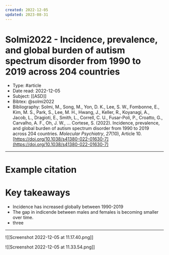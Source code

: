 ```yaml
---
created: 2022-12-05
updated: 2023-08-31
---
```

# Solmi2022 - Incidence, prevalence, and global burden of autism spectrum disorder from 1990 to 2019 across 204 countries

* Type: #article
* Date read: 2022-12-05
* Subject: [[ASD]]
* Bibtex: @solmi2022
* Bibliography: Solmi, M., Song, M., Yon, D. K., Lee, S. W., Fombonne, E., Kim, M. S., Park, S., Lee, M. H., Hwang, J., Keller, R., Koyanagi, A., Jacob, L., Dragioti, E., Smith, L., Correll, C. U., Fusar-Poli, P., Croatto, G., Carvalho, A. F., Oh, J. W., … Cortese, S. (2022). Incidence, prevalence, and global burden of autism spectrum disorder from 1990 to 2019 across 204 countries. _Molecular Psychiatry_, _27_(10), Article 10. [https://doi.org/10.1038/s41380-022-01630-7](https://doi.org/10.1038/s41380-022-01630-7)
---
# Example citation


# Key takeaways
* Incidence has increased globally between 1990-2019
* The gap in indicende between males and females is becoming smaller over time.
* three

---

![[Screenshot 2022-12-05 at 11.17.40.png]]

![[Screenshot 2022-12-05 at 11.33.54.png]]